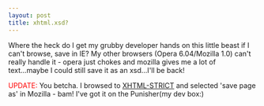 ```yaml
---
layout: post
title: xhtml.xsd? 
---
```

Where the heck do I get my grubby developer hands on 
this little beast if I can't browse, save in IE? My other browsers (Opera 
6.04/Mozilla 1.0) can't really handle it - opera just chokes and mozilla 
gives me a lot of text...maybe I could still save it as an xsd...I'll be 
back! 

<FONT color="red">UPDATE: </FONT>You betcha. I browsed to <A 
href="http://www.w3.org/2002/08/xhtml/xhtml1-strict.xsd">XHTML-STRICT</A>&nbsp;and 
selected 'save page as' in Mozilla - bam! I've got it on the Punisher(my dev 
box:)  
